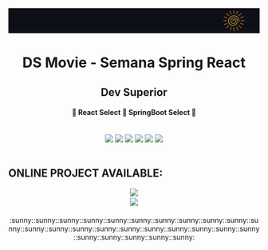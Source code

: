 
<div align="center"><img src="https://github.com/lipollis/Imagens-Git/blob/main/banner_assinatura.svg" /></div>

<h1 align="center"> DS Movie - Semana Spring React  </h1>
<h2 align="center"> Dev Superior  </h2>

<h4 align="center"> 
	🚀  React Select  🚀  SpringBoot Select  🚀
</h4>
<br>
<div align="center">
    <img width="50px" src="https://cdn.jsdelivr.net/gh/devicons/devicon/icons/java/java-original-wordmark.svg"></img>
    <img width="50px" src="https://cdn.jsdelivr.net/gh/devicons/devicon/icons/spring/spring-original-wordmark.svg"></img>
    <img width="50px" src="https://cdn.jsdelivr.net/gh/devicons/devicon/icons/react/react-original-wordmark.svg"></img>
    <img width="50px" src="https://cdn.jsdelivr.net/gh/devicons/devicon/icons/html5/html5-original-wordmark.svg"></img>
    <img width="50px" src="https://cdn.jsdelivr.net/gh/devicons/devicon/icons/css3/css3-original-wordmark.svg"></img>
    <img width="50px" src="https://cdn.jsdelivr.net/gh/devicons/devicon/icons/heroku/heroku-original.svg" />
</div>
<br>

<h2 align=""> ONLINE PROJECT AVAILABLE: </h2>
  <div align="center"><a href="https://devsuperior-dsmovie-sdd7.herokuapp.com/" target="_blank" align-items-center> 
    <img src="https://img.shields.io/badge/Heroku-430098?style=for-the-badge&logo=heroku&logoColor=white"> </img></a></div>
  <div align="center"><a href="https://dsmovie-sdd7.netlify.app/" target="_blank" align-items-center>
    <img src="https://img.shields.io/badge/Netlify-00C7B7?style=for-the-badge&logo=netlify&logoColor=white"> </img></a></div>
  
<br>
<div align="center">:sunny::sunny::sunny::sunny::sunny::sunny::sunny::sunny::sunny::sunny::sunny::sunny::sunny::sunny::sunny::sunny::sunny::sunny::sunny::sunny::sunny::sunny::sunny::sunny::sunny::sunny:</div>
<br>
<br>
